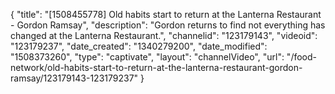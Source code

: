 {
    "title": "[1508455778] Old habits start to return at the Lanterna Restaurant - Gordon Ramsay",
    "description": "Gordon returns to find not everything has changed at the Lanterna Restaurant.",
    "channelid": "123179143",
    "videoid": "123179237",
    "date_created": "1340279200",
    "date_modified": "1508373260",
    "type": "captivate",
    "layout": "channelVideo",
    "url": "\/food-network\/old-habits-start-to-return-at-the-lanterna-restaurant-gordon-ramsay\/123179143-123179237"
}